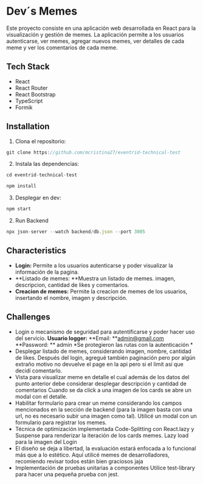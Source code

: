 # Dev´s Memes

Este proyecto consiste en una aplicación web desarrollada en React para la visualización y gestión de memes. La aplicación permite a los usuarios autenticarse, ver memes, agregar nuevos memes, ver detalles de cada meme y ver los comentarios de cada meme.

## Tech Stack

- React
- React Router
- React Bootstrap
- TypeScript
- Formik

## Installation 

1. Clona el repositorio:

```javascript
git clone https://github.com/mcristina27/eventrid-technical-test
```

2. Instala las dependencias:

```javascript
cd eventrid-technical-test
```
```javascript
npm install
```
3. Desplegar en dev:

```javascript
npm start
```
2. Run Backend
```javascript
npx json-server --watch backend/db.json --port 3005
```

## Characteristics

- **Login:** Permite a los usuarios autenticarse y poder visualizar la información de la pagina. 
- **Listado de memes: **Muestra un listado de memes. imagen, descripcion, cantidad de likes y comentarios.
- **Creacion de memes:** Permite la creacion de memes de los usuarios, insertando el nombre, imagen y descripción.

## Challenges

- Login o mecanismo de seguridad para autentificarse y poder hacer uso del servicio.
****Usuario logger:****
**Email: **admin@gmail.com
**Password: ** admin
*Se protegieron las rutas con la autenticación *
- Desplegar listado de memes, considerando imagen, nombre, cantidad de likes.
		Después del login, agregué también paginación pero por algún extraño motivo no devuelve el page en la api pero si el limit así que decidí comentarlo.
- Vista para visualizar meme en detalle el cual además de los datos del punto anterior debe considerar desplegar descripción y cantidad de comentarios
		Cuando se da click a una imagen de los cards se abre un modal con el detalle.
- Habilitar formulario para crear un meme considerando los campos mencionados en la sección de backend (para la imagen basta con una url, no es necesario subir una imagen como tal).
		Utilicé un modal con un formulario para registrar los memes.
- Técnica de optimización implementada
		Code-Splitting con React.lazy y Suspense para renderizar la iteración de los cards memes.
		Lazy load para la imagen del Login
- El diseño se deja a libertad, la evaluación estará enfocada a lo funcional más que a lo estético.
		Aquí utilicé memes de desarrolladores, recomiendo revisar todos están bien graciosos jaja
- Implementación de pruebas unitarias a componentes
		Utilice  test-library para hacer una pequeña prueba con jest.